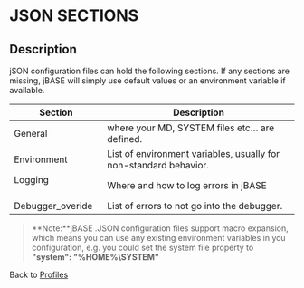 # JSON SECTIONS

<PageHeader />

## Description

jSON configuration files can hold the following sections. If any sections are missing, jBASE will simply use default values or an environment variable if available.


| Section | Description |
| --- | --- |
| General | where your MD, SYSTEM files etc… are defined. |
| Environment             | List of environment variables, usually for non-standard behavior. |
| Logging                       | Where and how to log errors in jBASE |
| Debugger\_overide   | List of errors to not go into the debugger. |

> **Note:**jBASE .JSON configuration files support macro expansion, which means you can use any existing environment variables in you configuration, e.g. you could set the system file property to **"system": "%HOME%\\SYSTEM"**

Back to [Profiles](./../jbase-profiles)

  
<PageFooter />
